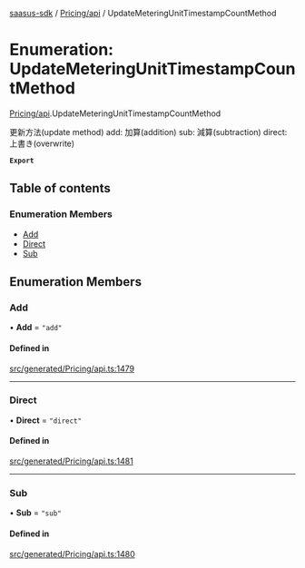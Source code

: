 [saasus-sdk](../README.md) / [Pricing/api](../modules/Pricing_api.md) / UpdateMeteringUnitTimestampCountMethod

# Enumeration: UpdateMeteringUnitTimestampCountMethod

[Pricing/api](../modules/Pricing_api.md).UpdateMeteringUnitTimestampCountMethod

更新方法(update method) add: 加算(addition) sub: 減算(subtraction) direct: 上書き(overwrite)

**`Export`**

## Table of contents

### Enumeration Members

- [Add](Pricing_api.UpdateMeteringUnitTimestampCountMethod.md#add)
- [Direct](Pricing_api.UpdateMeteringUnitTimestampCountMethod.md#direct)
- [Sub](Pricing_api.UpdateMeteringUnitTimestampCountMethod.md#sub)

## Enumeration Members

### Add

• **Add** = ``"add"``

#### Defined in

[src/generated/Pricing/api.ts:1479](https://github.com/saasus-platform/saasus-sdk-javascript/blob/55abc15/src/generated/Pricing/api.ts#L1479)

___

### Direct

• **Direct** = ``"direct"``

#### Defined in

[src/generated/Pricing/api.ts:1481](https://github.com/saasus-platform/saasus-sdk-javascript/blob/55abc15/src/generated/Pricing/api.ts#L1481)

___

### Sub

• **Sub** = ``"sub"``

#### Defined in

[src/generated/Pricing/api.ts:1480](https://github.com/saasus-platform/saasus-sdk-javascript/blob/55abc15/src/generated/Pricing/api.ts#L1480)
